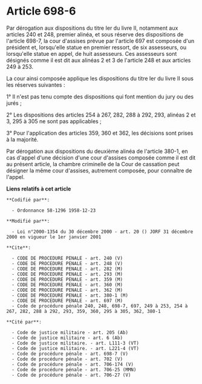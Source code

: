 # Article 698-6

Par dérogation aux dispositions du titre Ier du livre II, notamment aux articles 240 et 248, premier alinéa, et sous réserve
des dispositions de l'article 698-7, la cour d'assises prévue par l'article 697 est composée d'un président et, lorsqu'elle
statue en premier ressort, de six assesseurs, ou lorsqu'elle statue en appel, de huit assesseurs. Ces assesseurs sont
désignés comme il est dit aux alinéas 2 et 3 de l'article 248 et aux articles 249 à 253.

La cour ainsi composée applique les dispositions du titre Ier du livre II sous les réserves suivantes :

1° Il n'est pas tenu compte des dispositions qui font mention du jury ou des jurés ;

2° Les dispositions des articles 254 à 267, 282, 288 à 292, 293, alinéas 2 et 3, 295 à 305 ne sont pas applicables ;

3° Pour l'application des articles 359, 360 et 362, les décisions sont prises à la majorité.

Par dérogation aux dispositions du deuxième alinéa de l'article 380-1, en cas d'appel d'une décision d'une cour d'assises
composée comme il est dit au présent article, la chambre criminelle de la Cour de cassation peut désigner la même cour
d'assises, autrement composée, pour connaître de l'appel.

**Liens relatifs à cet article**

	**Codifié par**:

	  - Ordonnance 58-1296 1958-12-23

	**Modifié par**:

	  - Loi n°2000-1354 du 30 décembre 2000 - art. 20 () JORF 31 décembre 2000 en vigueur le 1er janvier 2001

	**Cite**:

	  - CODE DE PROCEDURE PENALE - art. 240 (V)
	  - CODE DE PROCEDURE PENALE - art. 248 (V)
	  - CODE DE PROCEDURE PENALE - art. 282 (M)
	  - CODE DE PROCEDURE PENALE - art. 293 (M)
	  - CODE DE PROCEDURE PENALE - art. 359 (M)
	  - CODE DE PROCEDURE PENALE - art. 360 (M)
	  - CODE DE PROCEDURE PENALE - art. 362 (M)
	  - CODE DE PROCEDURE PENALE - art. 380-1 (M)
	  - CODE DE PROCEDURE PENALE - art. 697 (M)
	  - Code de procédure pénale 240, 248, 698-7, 697, 249 à 253, 254 à 267, 282, 288 à 292, 293, 359, 360, 295 à 305, 362, 380-1

	**Cité par**:

	  - Code de justice militaire - art. 205 (Ab)
	  - Code de justice militaire - art. 6 (Ab)
	  - Code de justice militaire. - art. L111-3 (VT)
	  - Code de justice militaire. - art. L221-4 (VT)
	  - Code de procédure pénale - art. 698-7 (V)
	  - Code de procédure pénale - art. 702 (V)
	  - Code de procédure pénale - art. 706-174 (V)
	  - Code de procédure pénale - art. 706-25 (MMN)
	  - Code de procédure pénale - art. 706-27 (V)
